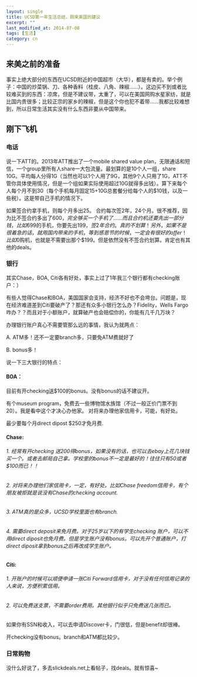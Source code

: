 ```yaml
---
layout: single
title: UCSD第一年生活总结，刚来美国的建议
excerpt: ""
last_modified_at: 2014-07-08
tags: [生活]
category: cn
---
```

## 来美之前的准备

事实上绝大部分的东西在UCSD附近的中国超市（大华），都是有卖的。举个例子：中国的炒菜锅、刀、各种香料（桂皮、八角、辣椒……）。这边买不到或者比较难买到的东西：凉席，但是不建议带，太重了，可以在美国网购水星家纺，就是比国内贵很多；比较正宗的家乡的辣椒，但是这个你也犯不着带……我都比较难想到，所以日常生活其实没有什么东西非要从中国带来。

## 刚下飞机

### 电话

说一下ATT的。2013年ATT推出了一个mobile shared value plan，无限通话和短信，一个group里所有人share一大包流量。最划算的是10个人一组，share 10G。平均每人分得1G（当然也可以1个人用了9G，其他9个人只用了1G，ATT不管你具体使用情况，但是一个组如果实际使用超过10G就得多出钱）。算下来每个人每个月不到30（每个手机每月固定15+10G总套餐分给每个人的$10钱，以及一些税）。这是带自己手机的情况下。

如果签合约拿手机，则每个月多出25。 合约每次签2年，24个月。很不推荐，因为比不签合约多出了$600，完全够买一个手机了……而且合约机还要先出一部分钱，比如$699的手机，你要先出$199，签2年合约。真的不划算！
另外，如果不是很着急的话，就用国内带来的手机，等到感恩节的时候，一定会有很好的offer！比如$0购机，也就是不需要出那个$199。但是依然没有不签合约划算。肯定也有其他的deals。

### 银行

其实Chase，BOA, Citi各有好处，事实上过了1年我三个银行都有checking账户：）

有些人觉得Chase和BOA，美国国家会支持，经济不好也不会垮台。问题是，现在经济难道差到Citi要破产了？那还有众多小银行怎么办？Fidelity，Wells Fargo咋办？？而且对于小额账户，就算破产也会赔偿你的，你能有几千几万块？

办理银行账户真心不需要管那么远的事情，我认为就两点：

A. ATM多！还不一定要branch多，只要免ATM费就好了

B. bonus多！

说一下三大银行的特点：

#### BOA：

目前有开checking送$100的bonus。没有bonus的话不建议开。

有个museum program，免费去一些博物馆水族馆（不过一般正价门票不到20）。我是看中这个才决心办他家。
对将来办理他家信用卡，可能，有好处。

最少要每个月direct dipost $250才免月费.

#### Chase:

###### 1. 经常有开checking 送$200得bonus，如果没有的话，也可以去ebay上花几块钱买一个。或者去邮局自己拿。学校里的bonus不一定是最好的！往往只有$50或者$100而已！！

###### 2. 对将来办理他们家信用卡，一定，有好处。比如Chase freedom信用卡，有个朋友被拒就是说没有Chase的checking account.

###### 3. ATM真的是众多，UCSD学校里面也有branch.

###### 4. 需要direct deposit来免月费。对于25岁以下的有学生checking 账户，可以不用direct diposit也免月费。但是学生账户没有bonus。可以先开个普通账户，打direct diposit拿到bonus之后再改成学生账户。

#### Citi:

###### 1. 开账户的时候可以顺便申请一张Citi Forward信用卡，对于没有任何信用记录的人来说，方便积累信用。

###### 2. 可以免费送支票，不需要order费用。其他银行似乎只免费送几张而已。

   如果你有SSN和收入，可以去申请Discover卡，门很低，但是benefit却很棒。

开checking没有bonus。branch和ATM都比较少。

### 日常购物

没什么好说了，多去slickdeals.net上看帖子，找deals。就有惊喜~